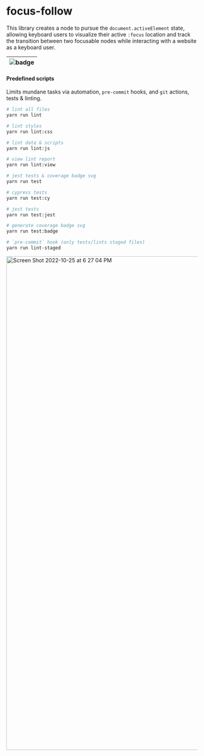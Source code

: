 # focus-follow

This library creates a node to pursue the `document.activeElement` state, allowing keyboard users to visualize their active `:focus` location and track the transition between two focusable nodes while interacting with a website as a keyboard user.

| ![badge](https://user-images.githubusercontent.com/984251/197894794-eed8b6b3-73b5-4357-b870-064e6f57fa19.svg) |
| ----------------------------------- |

#### Predefined scripts

Limits mundane tasks via automation, `pre-commit` hooks, and `git` actions, tests & linting.

```sh
# lint all files
yarn run lint 

# lint styles
yarn run lint:css 

# lint data & scripts
yarn run lint:js  

# view lint report
yarn run lint:view 

# jest tests & coverage badge svg
yarn run test

# cypress tests
yarn run test:cy

# jest tests
yarn run test:jest

# generate coverage badge svg
yarn run test:badge

# `pre-commit` hook (only tests/lints staged files)
yarn run lint-staged
```

<img width="1301" alt="Screen Shot 2022-10-25 at 6 27 04 PM" src="https://user-images.githubusercontent.com/984251/197893899-1ddfc480-d35f-45f1-aaf2-727576b57e2e.png">


